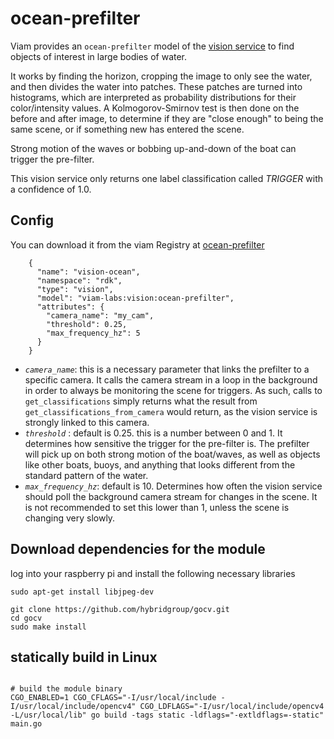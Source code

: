 # ocean-prefilter

Viam provides an `ocean-prefilter` model of the [vision service](https://docs.viam.com//services/vision) to find objects of interest in large bodies of water.

It works by finding the horizon, cropping the image to only see the water, and then divides the water into patches. These patches are turned into histograms, which are interpreted as probability distributions for their color/intensity values. A Kolmogorov-Smirnov test is then done on the before and after image, to determine if they are "close enough" to being the same scene, or if something new has entered the scene. 

Strong motion of the waves or bobbing up-and-down of the boat can trigger the pre-filter.

This vision service only returns one label classification called _TRIGGER_ with a confidence of 1.0.

## Config

You can download it from the viam Registry at [ocean-prefilter](https://app.viam.com/module/viam-labs/ocean-prefilter)

```
    {
      "name": "vision-ocean",
      "namespace": "rdk",
      "type": "vision",
      "model": "viam-labs:vision:ocean-prefilter",
      "attributes": {
        "camera_name": "my_cam",
        "threshold": 0.25,
        "max_frequency_hz": 5
      }
    }
```

- _`camera_name`_: this is a necessary parameter that links the prefilter to a specific camera. It calls the camera stream in a loop in the background in order to always be monitoring the scene for triggers. As such, calls to `get_classifications` simply returns what the result from `get_classifications_from_camera` would return, as the vision service is strongly linked to this camera.
- _`threshold`_ : default is 0.25. this is a number between 0 and 1. It determines how sensitive the trigger for the pre-filter is. The prefilter will pick up on both strong motion of the boat/waves, as well as objects like other boats, buoys, and anything that looks different from the standard pattern of the water.
- _`max_frequency_hz`_: default is 10. Determines how often the vision service should poll the background camera stream for changes in the scene. It is not recommended to set this lower than 1, unless the scene is changing very slowly. 

## Download dependencies for the module

log into your raspberry pi and install the following necessary libraries 
```
sudo apt-get install libjpeg-dev

git clone https://github.com/hybridgroup/gocv.git
cd gocv
sudo make install
```

## statically build in Linux


```

# build the module binary
CGO_ENABLED=1 CGO_CFLAGS="-I/usr/local/include -I/usr/local/include/opencv4" CGO_LDFLAGS="-I/usr/local/include/opencv4 -L/usr/local/lib" go build -tags static -ldflags="-extldflags=-static" main.go
```
